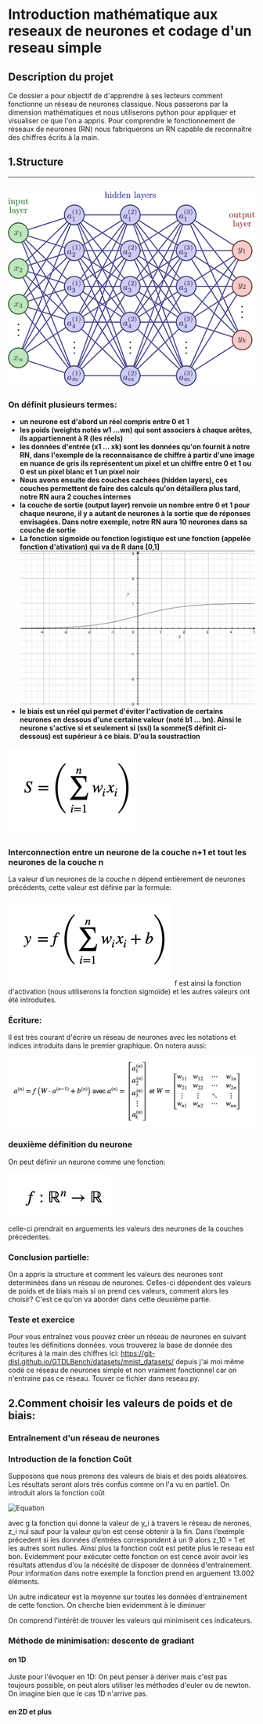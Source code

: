# Introduction mathématique aux reseaux de neurones et codage d'un reseau simple

## Description du projet

Ce dossier a pour objectif de d'apprendre à ses lecteurs comment fonctionne un réseau de neurones classique. Nous passerons par la dimension mathématiques et nous utiliserons python pour appliquer et visualiser ce que l'on a appris. Pour comprendre le fonctionnement de réseaux de neurones (RN) nous fabriquerons un RN capable de reconnaître des chiffres écrits à la main.


## 1.Structure
---
![reseau-de-neurones](https://github.com/Armanddevacc/introduction-mathematiques-reseaux-neurones-et-codage/blob/main/image/NN.png)
---
### On définit plusieurs termes:
- **un neurone est d'abord un réel compris entre 0 et 1**
- **les poids (weights notés w1 ...wn) qui sont associers à chaque arêtes, ils appartiennent à R (les réels)**
- **les données d'entrée (x1 ... xk) sont les données qu'on fournit à notre RN, dans l'exemple de la reconnaisance de chiffre à partir d'une image en nuance de gris ils représentent un pixel et un chiffre entre 0 et 1 ou 0 est un pixel blanc et 1 un pixel noir**
- **Nous avons ensuite des couches cachées (hidden layers), ces couches permettent de faire des calculs qu'on détaillera plus tard, notre RN aura 2 couches internes**
- **la couche de sortie (output layer) renvoie un nombre entre 0 et 1 pour chaque neurone, il y a autant de neurones à la sortie que de réponses envisagées. Dans notre exemple, notre RN aura 10 neurones dans sa couche de sortie**
- **La fonction sigmoïde ou fonction logistique est une fonction (appelée fonction d'ativation) qui va de R dans [0,1]**
![fonction](https://github.com/Armanddevacc/introduction-mathematiques-reseaux-neurones-et-codage/blob/main/image/fonction-sigmoide.png)
- **le biais est un réel qui permet d'éviter l'activation de certains neurones en dessous d'une certaine valeur (noté b1 ... bn). Ainsi le neurone s'active si et seulement si (ssi) la somme(S définit ci-dessous) est supérieur à ce biais. D'ou la soustraction**

![Equation](https://github.com/Armanddevacc/introduction-mathematiques-reseaux-neurones-et-codage/blob/main/image/somme.png)

### Interconnection entre un neurone de la couche n+1 et tout les neurones de la couche n
La valeur d'un neurones de la couche n dépend entièrement de neurones précédents, cette valeur est définie par la formule:

![Equation](https://github.com/Armanddevacc/introduction-mathematiques-reseaux-neurones-et-codage/blob/main/image/fonction-neurone.png)
f est ainsi la fonction d'activation (nous utiliserons la fonction sigmoïde) et les autres valeurs ont été introduites.
### Écriture:
Il est très courant d'écrire un réseau de neurones avec les notations et indices introduits dans le premier graphique. On notera aussi:

![Equation](https://github.com/Armanddevacc/introduction-mathematiques-reseaux-neurones-et-codage/blob/main/image/notation.png)
### deuxième définition du neurone 
On peut définir un neurone comme une fonction:

![Equation](https://github.com/Armanddevacc/introduction-mathematiques-reseaux-neurones-et-codage/blob/main/image/fonction_R^n.png)

celle-ci prendrait en arguements les valeurs des neurones de la couches précedentes.

### Conclusion partielle:

On a appris la structure et comment les valeurs des neurones sont determinées dans un réseau de neurones. Celles-ci dépendent des valeurs de poids et de biais mais si on prend ces valeurs, comment alors les choisir? C'est ce qu'on va aborder dans cette deuxième partie.

### Teste et exercice

Pour vous entraînez vous pouvez créer un réseau de neurones en suivant toutes les définitions données. vous trouverez la base de donnée des écritures à la main des chiffres ici: https://git-disl.github.io/GTDLBench/datasets/mnist_datasets/ depuis j'ai moi même codé ce réseau de neurones simple et non vraiment fonctionnel car on n'entraine pas ce réseau. Touver ce fichier dans reseau.py.



## 2.Comment choisir les valeurs de poids et de biais:

### Entraînement d'un réseau de neurones

### Introduction de la fonction Coût
Supposons que nous prenons des valeurs de biais et des poids aléatoires. Les résultats seront alors très confus comme on l'a vu en partie1. On introduit alors la fonction coût

![Equation](https://github.com/Armanddevacc/introduction-mathematiques-reseaux-neurones-et-codage/blob/main/image/fonction_cout.png)

avec g la fonction qui donne la valeur de y_i à travers le réseau de nerones,  z_i nul sauf pour la valeur qu’on est censé obtenir à la fin. Dans l’exemple précedent si les données d’entrées correspondent à un 9 alors z_10 = 1 et les autres sont nulles. Ainsi plus la fonction coût est petite plus le reseau est bon. Evidemment pour exécuter cette fonction on est cencé avoir avoir les résultats attendus d'ou la nécésité de disposer de données d'entrainement. Pour information dans notre exemple la fonction prend en arguement 13.002 éléments.

Un autre indicateur est la moyenne sur toutes les données d'entrainement de cette fonction. On cherche bien evidemment à le diminuer

On comprend l'intérêt de trouver les valeurs qui minimisent ces indicateurs.

### Méthode de minimisation: descente de gradiant

#### en 1D

Juste pour l'évoquer en 1D: On peut penser à dériver mais c'est pas toujours possible, on peut alors utiliser les méthodes d'euler ou de newton. On imagine bien que le cas 1D n'arrive pas.

#### en 2D et plus

